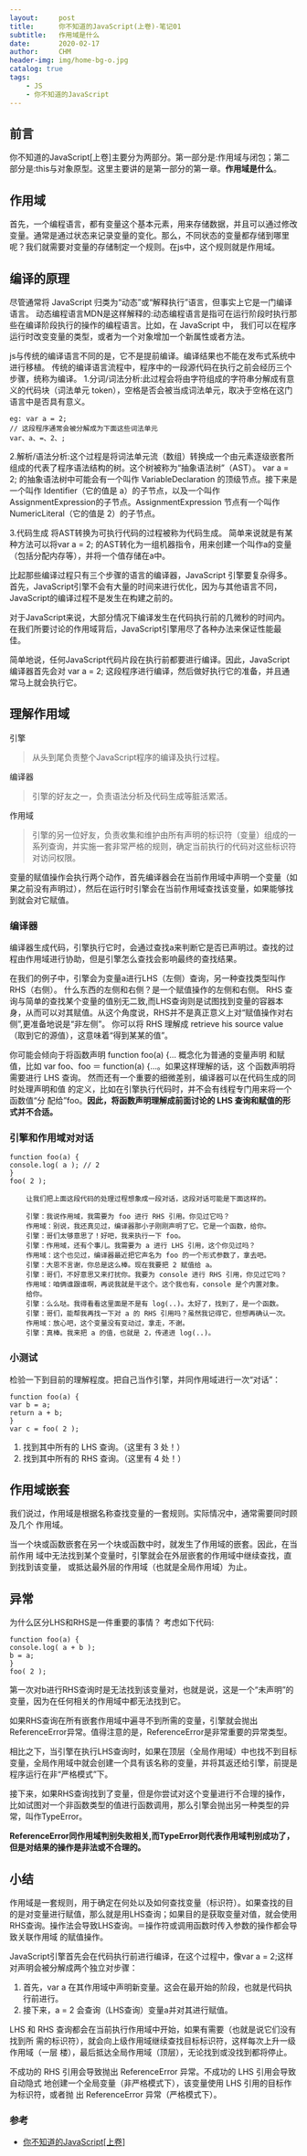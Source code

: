 ```yaml
---
layout:     post
title:      你不知道的JavaScript(上卷)-笔记01
subtitle:   作用域是什么
date:       2020-02-17
author:     CHM
header-img: img/home-bg-o.jpg
catalog: true
tags:
    - JS
    - 你不知道的JavaScript
---
```



## 前言
你不知道的JavaScript[上卷]主要分为两部分。第一部分是:作用域与闭包；第二部分是:this与对象原型。这里主要讲的是第一部分的第一章。**作用域是什么**。

## 作用域
首先，一个编程语言，都有变量这个基本元素，用来存储数据，并且可以通过修改变量。通常是通过状态来记录变量的变化。那么，不同状态的变量都存储到哪里呢？我们就需要对变量的存储制定一个规则。在js中，这个规则就是作用域。

## 编译的原理
尽管通常将 JavaScript 归类为“动态”或“解释执行”语言，但事实上它是一门编译语言。
动态编程语言MDN是这样解释的:动态编程语言是指可在运行阶段时执行那些在编译阶段执行的操作的编程语言。比如，在 JavaScript 中， 我们可以在程序运行时改变变量的类型，或者为一个对象增加一个新属性或者方法。

js与传统的编译语言不同的是，它不是提前编译。编译结果也不能在发布式系统中进行移植。
传统的编译语言流程中，程序中的一段源代码在执行之前会经历三个步骤，统称为编译。
1.分词/词法分析:此过程会将由字符组成的字符串分解成有意义的代码块（词法单元 token），空格是否会被当成词法单元，取决于空格在这门语言中是否具有意义。
```
eg: var a = 2;  
// 这段程序通常会被分解成为下面这些词法单元  
var、a、=、2、;
```
2.解析/语法分析:这个过程是将词法单元流（数组）转换成一个由元素逐级嵌套所组成的代表了程序语法结构的树。这个树被称为“抽象语法树”（AST）。
var a = 2; 的抽象语法树中可能会有一个叫作 VariableDeclaration 的顶级节点。接下来是一个叫作 Identifier（它的值是 a）的子节点，以及一个叫作 AssignmentExpression的子节点。AssignmentExpression 节点有一个叫作 NumericLiteral（它的值是 2）的子节点。

3.代码生成
将AST转换为可执行代码的过程被称为代码生成。
简单来说就是有某种方法可以将var a = 2; 的AST转化为一组机器指令，用来创建一个叫作a的变量（包括分配内存等），并将一个值存储在a中。

比起那些编译过程只有三个步骤的语言的编译器，JavaScript 引擎要复杂得多。
首先，JavaScript引擎不会有大量的时间来进行优化，因为与其他语言不同，JavaScript的编译过程不是发生在构建之前的。

对于JavaScript来说，大部分情况下编译发生在代码执行前的几微秒的时间内。在我们所要讨论的作用域背后，JavaScript引擎用尽了各种办法来保证性能最佳。

简单地说，任何JavaScript代码片段在执行前都要进行编译。因此，JavaScript编译器首先会对 var a = 2; 这段程序进行编译，然后做好执行它的准备，并且通常马上就会执行它。

## 理解作用域
引擎
>从头到尾负责整个JavaScript程序的编译及执行过程。

编译器
>引擎的好友之一，负责语法分析及代码生成等脏活累活。

作用域
>引擎的另一位好友，负责收集和维护由所有声明的标识符（变量）组成的一系列查询，并实施一套非常严格的规则，确定当前执行的代码对这些标识符对访问权限。

变量的赋值操作会执行两个动作，首先编译器会在当前作用域中声明一个变量（如果之前没有声明过），然后在运行时引擎会在当前作用域查找该变量，如果能够找到就会对它赋值。

### 编译器
编译器生成代码，引擎执行它时，会通过查找a来判断它是否已声明过。查找的过程由作用域进行协助，但是引擎怎么查找会影响最终的查找结果。

在我们的例子中，引擎会为变量a进行LHS（左侧）查询，另一种查找类型叫作RHS（右侧）。
什么东西的左侧和右侧？是一个赋值操作的左侧和右侧。
RHS 查询与简单的查找某个变量的值别无二致,而LHS查询则是试图找到变量的容器本身，从而可以对其赋值。从这个角度说，RHS并不是真正意义上对“赋值操作对右侧”,更准备地说是“非左侧”。
你可以将 RHS 理解成 retrieve his source value（取到它的源值），这意味着“得到某某的值”。

你可能会倾向于将函数声明 function foo(a) {... 概念化为普通的变量声明
和赋值，比如 var foo、foo ＝ function(a) {...。如果这样理解的话，这
个函数声明将需要进行 LHS 查询。
然而还有一个重要的细微差别，编译器可以在代码生成的同时处理声明和值
的定义，比如在引擎执行代码时，并不会有线程专门用来将一个函数值“分
配给”foo。**因此，将函数声明理解成前面讨论的 LHS 查询和赋值的形式并不合适。**

### 引擎和作用域对对话
```
function foo(a) {
console.log( a ); // 2
}
foo( 2 );
```
        让我们把上面这段代码的处理过程想象成一段对话，这段对话可能是下面这样的。

        引擎：我说作用域，我需要为 foo 进行 RHS 引用。你见过它吗？
        作用域：别说，我还真见过，编译器那小子刚刚声明了它。它是一个函数，给你。
        引擎：哥们太够意思了！好吧，我来执行一下 foo。
        引擎：作用域，还有个事儿。我需要为 a 进行 LHS 引用，这个你见过吗？
        作用域：这个也见过，编译器最近把它声名为 foo 的一个形式参数了，拿去吧。
        引擎：大恩不言谢，你总是这么棒。现在我要把 2 赋值给 a。
        引擎：哥们，不好意思又来打扰你。我要为 console 进行 RHS 引用，你见过它吗？
        作用域：咱俩谁跟谁啊，再说我就是干这个。这个我也有，console 是个内置对象。
        给你。
        引擎：么么哒。我得看看这里面是不是有 log(..)。太好了，找到了，是一个函数。
        引擎：哥们，能帮我再找一下对 a 的 RHS 引用吗？虽然我记得它，但想再确认一次。
        作用域：放心吧，这个变量没有变动过，拿走，不谢。
        引擎：真棒。我来把 a 的值，也就是 2，传递进 log(..)。

### 小测试
检验一下到目前的理解程度。把自己当作引擎，并同作用域进行一次“对话”：
```
function foo(a) {
var b = a;
return a + b;
}
var c = foo( 2 );
```
1. 找到其中所有的 LHS 查询。（这里有 3 处！）
2. 找到其中所有的 RHS 查询。（这里有 4 处！）

## 作用域嵌套
我们说过，作用域是根据名称查找变量的一套规则。实际情况中，通常需要同时顾及几个
作用域。

当一个块或函数嵌套在另一个块或函数中时，就发生了作用域的嵌套。因此，在当前作用
域中无法找到某个变量时，引擎就会在外层嵌套的作用域中继续查找，直到找到该变量，
或抵达最外层的作用域（也就是全局作用域）为止。

## 异常
为什么区分LHS和RHS是一件重要的事情？
考虑如下代码:
```
function foo(a) {
console.log( a + b );
b = a;
}
foo( 2 );
```
第一次对b进行RHS查询时是无法找到该变量对，也就是说，这是一个“未声明”的变量，因为在任何相关的作用域中都无法找到它。

如果RHS查询在所有嵌套作用域中遍寻不到所需的变量，引擎就会抛出ReferenceError异常。值得注意的是，ReferenceError是非常重要的异常类型。

相比之下，当引擎在执行LHS查询时，如果在顶层（全局作用域）中也找不到目标变量，全局作用域中就会创建一个具有该名称的变量，并将其返还给引擎，前提是程序运行在非“严格模式”下。

接下来，如果RHS查询找到了变量，但是你尝试对这个变量进行不合理的操作，比如试图对一个非函数类型的值进行函数调用，那么引擎会抛出另一种类型的异常，叫作TypeError。

**ReferenceError同作用域判别失败相关,而TypeError则代表作用域判别成功了，但是对结果的操作是非法或不合理的。**

## 小结
作用域是一套规则，用于确定在何处以及如何查找变量（标识符）。如果查找的目的是对变量进行赋值，那么就是用LHS查询；如果目的是获取变量对值，就会使用RHS查询。操作法会导致LHS查询。＝操作符或调用函数时传入参数的操作都会导致关联作用域
的赋值操作。

JavaScript引擎首先会在代码执行前进行编译，在这个过程中，像var a = 2;这样对声明会被分解成两个独立对步骤：
1. 首先，var a 在其作用域中声明新变量。这会在最开始的阶段，也就是代码执行前进行。
2. 接下来，a = 2 会查询（LHS查询）变量a并对其进行赋值。

LHS 和 RHS 查询都会在当前执行作用域中开始，如果有需要（也就是说它们没有找到所
需的标识符），就会向上级作用域继续查找目标标识符，这样每次上升一级作用域（一层
楼），最后抵达全局作用域（顶层），无论找到或没找到都将停止。

不成功的 RHS 引用会导致抛出 ReferenceError 异常。不成功的 LHS 引用会导致自动隐式
地创建一个全局变量（非严格模式下），该变量使用 LHS 引用的目标作为标识符，或者抛
出 ReferenceError 异常（严格模式下）。

### 参考 
- [你不知道的JavaScript[上卷]](https://kingyinliang.github.io/PDF/%E4%BD%A0%E4%B8%8D%E7%9F%A5%E9%81%93%E7%9A%84JavaScript%EF%BC%88%E4%B8%8A%E5%8D%B7%EF%BC%89.pdf)
